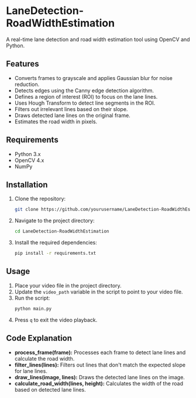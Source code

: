 # LaneDetection-RoadWidthEstimation

A real-time lane detection and road width estimation tool using OpenCV and Python.

## Features
- Converts frames to grayscale and applies Gaussian blur for noise reduction.
- Detects edges using the Canny edge detection algorithm.
- Defines a region of interest (ROI) to focus on the lane lines.
- Uses Hough Transform to detect line segments in the ROI.
- Filters out irrelevant lines based on their slope.
- Draws detected lane lines on the original frame.
- Estimates the road width in pixels.

## Requirements
- Python 3.x
- OpenCV 4.x
- NumPy

## Installation
1. Clone the repository:
    ```sh
    git clone https://github.com/yourusername/LaneDetection-RoadWidthEstimation.git
    ```
2. Navigate to the project directory:
    ```sh
    cd LaneDetection-RoadWidthEstimation
    ```
3. Install the required dependencies:
    ```sh
    pip install -r requirements.txt
    ```

## Usage
1. Place your video file in the project directory.
2. Update the `video_path` variable in the script to point to your video file.
3. Run the script:
    ```sh
    python main.py
    ```
4. Press `q` to exit the video playback.

## Code Explanation
- **process_frame(frame):** Processes each frame to detect lane lines and calculate the road width.
- **filter_lines(lines):** Filters out lines that don't match the expected slope for lane lines.
- **draw_lines(image, lines):** Draws the detected lane lines on the image.
- **calculate_road_width(lines, height):** Calculates the width of the road based on detected lane lines.


